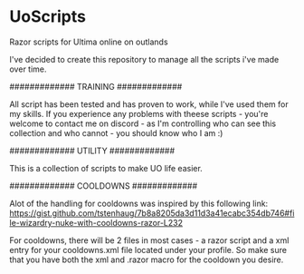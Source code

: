 # UoScripts
Razor scripts for Ultima online on outlands


I've decided to create this repository to manage all the scripts i've made over time.

############# TRAINING #############

All script has been tested and has proven to work, while I've used them for my skills.
If you experience any problems with theese scripts - you're welcome to contact me on discord - as I'm 
controlling who can see this collection and who cannot - you should know who I am :)



############# UTILITY #############

This is a collection of scripts to make UO life easier.






############# COOLDOWNS #############

Alot of the handling for cooldowns was inspired by this following link:
https://gist.github.com/tstenhaug/7b8a8205da3d11d3a41ecabc354db746#file-wizardry-nuke-with-cooldowns-razor-L232

For cooldowns, there will be 2 files in most cases - a razor script and a xml entry for your 
cooldowns.xml file located under your profile.
So make sure that you have both the xml and .razor macro for the cooldown you desire.

